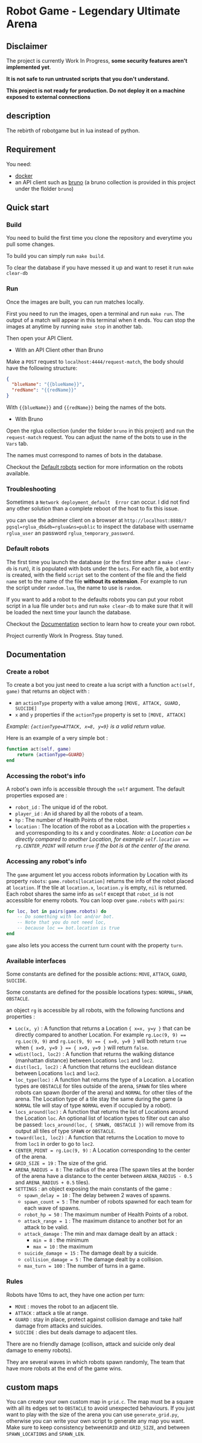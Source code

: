 # Robot Game - Legendary Ultimate Arena

## Disclaimer

The project is currently Work In Progress, **some security features aren't implemented yet**.

**It is not safe to run untrusted scripts that you don't understand.**

**This project is not ready for production. Do not deploy it on a machine exposed to external connections**

## description

The rebirth of robotgame but in lua instead of python.

## Requirement 

You need:
- [docker](https://www.docker.com/) 
- an API client such as [bruno](https://www.usebruno.com/) (a bruno collection is provided in this project under the flolder `bruno`)

## Quick start

### Build

You need to build the first time you clone the repository and everytime you pull some changes.

To build you can simply run `make build`.

To clear the database if you have messed it up and want to reset it run `make clear-db`

### Run

Once the images are built, you can run matches locally.

First you need to run the images, open a terminal and run `make run`.
The output of a match will appear in this terminal when it ends.
You can stop the images at anytime by running `make stop` in another tab.

Then open your API Client.

- With an API Client other than Bruno

Make a `POST` request to `localhost:4444/request-match`, the body should have the following structure:
```json
{
  "blueName": "{{blueName}}",
  "redName": "{{redName}}"
}
```
With `{{blueName}}` and `{{redName}}` being the names of the bots.

- With Bruno

Open the rglua collection (under the folder `bruno` in this project) and run the `request-match` request. You can adjust the name of the bots to use in the `Vars` tab. 

The names must correspond to names of bots in the database.  

Checkout the [Default robots](#default-robots) section for more information on the robots available.

### Troubleshooting

Sometimes a `Network deployment_default  Error` can occur. I did not find any other solution than a complete reboot of the host to fix this issue.

you can use the adminer client on a browser at `http://localhost:8888/?pgsql=rglua_db&db=rglua&ns=public` to inspect the database with username `rglua_user` an password `rglua_temporary_password`.

### Default robots

The first time you launch the database (or the first time after a `make clear-db` is run), it is populated with bots under the `bots`. For each file, a bot entity is created, with the field `script` set to the content of the file and the field `name` set to the name of the file **without its extension**. For example to run the script under `random.lua`, the name to use is `random`.

If you want to add a robot to the defaults robots you can put your robot script in a lua file under `bots` and run `make clear-db` to make sure that it will be loaded the next time your launch the database.

Checkout the [Documentation](#documentation) section to learn how to create your own robot.

Project currently Work In Progress.
Stay tuned.

## Documentation

### Create a robot

To create a bot you just need to create a lua script with a function `act(self, game)` that returns an object with :
- an `actionType` property with a value among `[MOVE, ATTACK, GUARD, SUICIDE]`
- `x` and `y` properties if the `actionType` property is set to `[MOVE, ATTACK]`

*Example: `{actionType=ATTACK, x=8, y=9}` is a valid return value.*

Here is an example of a very simple bot :
```lua
function act(self, game)
    return {actionType=GUARD}
end
```

### Accessing the robot's info

A robot's own info is accessible through the `self` argument. The default properties exposed are :
- `robot_id` : The unique id of the robot.
- `player_id` : An id shared by all the robots of a team.
- `hp` : The number of Health Points of the robot.
- `location` : The location of the robot as a Location with the properties `x` and `y`corresponding to its x and y coordinates. *Note: a Location can be directly compared to another Location, for example `self.location == rg.CENTER_POINT` will return `true` if the bot is at the center of the arena.*

### Accessing any robot's info

The `game` argument let you access robots information by Location  with its property `robots`: `game.robots[location]` returns the info of the robot placed at `location`. If the tile at `location.x`, `location.y` is empty, `nil` is returned. Each robot shares the same info as `self` except that `robot_id` is not accessible for enemy robots. You can loop over `game.robots` with `pairs`:
```lua
for loc, bot in pairs(game.robots) do
    -- Do something with loc and/or bot.
    -- Note that you do not need loc,
    -- because loc == bot.location is true
end
```

`game` also lets you access the current turn count with the property `turn`.

### Available interfaces

Some constants are defined for the possible actions: `MOVE`, `ATTACK`, `GUARD`, `SUICIDE`.

Some constants are defined for the possible locations types: `NORMAL`, `SPAWN`, `OBSTACLE`.

an object `rg` is accessible by all robots, with the following functions and properties :
- `Loc(x, y)` : A function that returns a Location `{ x=x, y=y }` that can be directly compared to another Location. For example `rg.Loc(9, 9) == rg.Loc(9, 9)` and `rg.Loc(9, 9) == { x=9, y=9 }` will both return `true` when `{ x=9, y=9 } == { x=9, y=9 }` will return `false`.
- `wdist(loc1, loc2)` : A function that returns the walking distance (manhattan distance) between Locations `loc1`  and `loc2`.
- `dist(loc1, loc2)` : A function that returns the euclidean distance between Locations `loc1`  and `loc2`.
- `loc_type(loc)` : A function hat returns the type of a Location. a Location types are `OBSTACLE` for tiles outside of the arena, `SPAWN` for tiles where robots can spawn (border of the arena) and `NORMAL` for other tiles of the arena. The Location type of a tile stay the same during the game (a `NORMAL` tile will stay of type `NORMAL` even if occupied by a robot).
- `locs_around(loc)` : A function that returns the list of Locations around the Location `loc`. An optional list of location types to filter out can also be passed: `locs_around(loc, { SPAWN, OBSTACLE })` will remove from its output all tiles of type `SPAWN` or `OBSTACLE`.
- `toward(loc1, loc2)` : A function that returns the Location to move to from `loc1` in order to go to `loc2`.
- `CENTER_POINT = rg.Loc(9, 9)` : A Location corresponding to the center of the arena.
- `GRID_SIZE = 19` : The size of the grid.
- `ARENA_RADIUS = 8` : The radius of the area (The spawn tiles at the border of the arena have a distance to the center between `ARENA_RADIUS - 0.5` and `ARENA_RADIUS + 0.5` tiles).
- `SETTINGS` : an object exposing the main constants of the game :
    - `spawn_delay = 10` : The delay between 2 waves of spawns.
    - `spawn_count = 5` : The number of robots spawned for each team for each wave of spawns.
	- `robot_hp = 50` : The maximum number of Health Points of a robot.
	- `attack_range = 1` : The maximum distance to another bot for an attack to be valid.
	- `attack_damage` : The min and max damage dealt by an attack :
        - `min = 8` : the minimum
        - `max = 10` : the maximum
	- `suicide_damage = 15` : The damage dealt by a suicide.
	- `collision_damage = 5` : The damage dealt by a collision.
    - `max_turn = 100` : The number of turns in a game.

### Rules

Robots have 10ms to act, they have one action per turn: 
- `MOVE` : moves the robot to an adjacent tile.
- `ATTACK` : attack a tile at range.
- `GUARD` : stay in place, protect against collision damage and take half damage from attacks and suicides.
- `SUICIDE` : dies but deals damage to adjacent tiles.

There are no friendly damage (collison, attack and suicide only deal damage to enemy robots).

They are several waves in which robots spawn randomly, The team that have more robots at the end of the game wins.

## custom maps

You can create your own custom map in `grid.c`. The map must be a square with all its edges set to `OBSTACLE` to avoid unexpected behaviours. If you just want to play with the size of the arena you can use `generate_grid.py`, otherwise you can write your own script to generate any map you want. Make sure to keep consistency between`GRID` and `GRID_SIZE`, and between `SPAWN_LOCATIONS` and `SPAWN_LEN`.